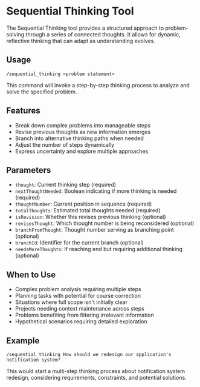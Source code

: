 # Sequential Thinking Tool

The Sequential Thinking tool provides a structured approach to problem-solving through a series of connected thoughts. It allows for dynamic, reflective thinking that can adapt as understanding evolves.

## Usage

```
/sequential_thinking <problem statement>
```

This command will invoke a step-by-step thinking process to analyze and solve the specified problem.

## Features

- Break down complex problems into manageable steps
- Revise previous thoughts as new information emerges
- Branch into alternative thinking paths when needed
- Adjust the number of steps dynamically
- Express uncertainty and explore multiple approaches

## Parameters

- `thought`: Current thinking step (required)
- `nextThoughtNeeded`: Boolean indicating if more thinking is needed (required)
- `thoughtNumber`: Current position in sequence (required)
- `totalThoughts`: Estimated total thoughts needed (required)
- `isRevision`: Whether this revises previous thinking (optional)
- `revisesThought`: Which thought number is being reconsidered (optional)
- `branchFromThought`: Thought number serving as branching point (optional)
- `branchId`: Identifier for the current branch (optional)
- `needsMoreThoughts`: If reaching end but requiring additional thinking (optional)

## When to Use

- Complex problem analysis requiring multiple steps
- Planning tasks with potential for course correction
- Situations where full scope isn't initially clear
- Projects needing context maintenance across steps
- Problems benefiting from filtering irrelevant information
- Hypothetical scenarios requiring detailed exploration

## Example

```
/sequential_thinking How should we redesign our application's notification system?
```

This would start a multi-step thinking process about notification system redesign, considering requirements, constraints, and potential solutions.
